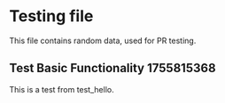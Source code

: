 # Testing file

This file contains random data, used for PR testing.


## Test Basic Functionality 1755815368

This is a test from test_hello.
